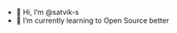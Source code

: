 - 👋 Hi, I’m @satvik-s
- 🌱 I’m currently learning to Open Source better

<!---
satvik-s/satvik-s is a ✨ special ✨ repository because its `README.md` (this file) appears on your GitHub profile.
You can click the Preview link to take a look at your changes.
--->
